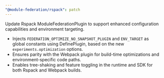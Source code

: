 ```yaml
---
"@module-federation/rspack": patch
---
```


Update Rspack ModuleFederationPlugin to support enhanced configuration capabilities and environment targeting.

- Injects `FEDERATION_OPTIMIZE_NO_SNAPSHOT_PLUGIN` and `ENV_TARGET` as global constants using DefinePlugin, based on the new `experiments.optimization` options.
- Ensures parity with the Webpack plugin for build-time optimizations and environment-specific code paths.
- Enables tree-shaking and feature toggling in the runtime and SDK for both Rspack and Webpack builds. 
